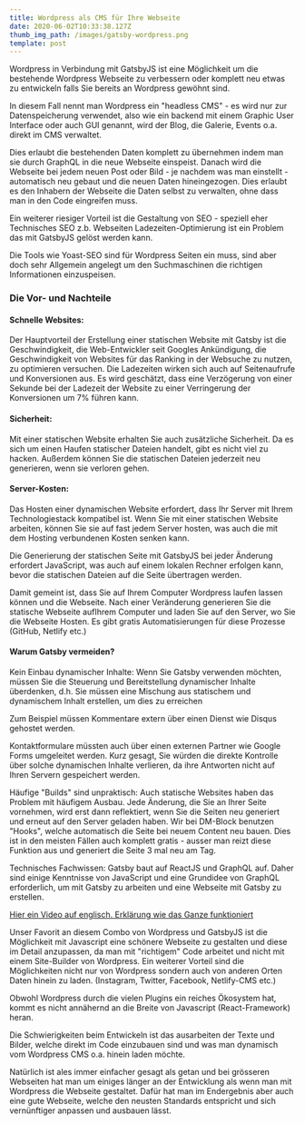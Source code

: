 ```yaml
---
title: Wordpress als CMS für Ihre Webseite
date: 2020-06-02T10:33:38.127Z
thumb_img_path: /images/gatsby-wordpress.png
template: post
---
```

Wordpress in Verbindung mit GatsbyJS ist eine Möglichkeit um die bestehende Wordpress Webseite zu verbessern oder komplett neu etwas zu entwickeln falls Sie bereits an Wordpress gewöhnt sind.

In diesem Fall nennt man Wordpress ein "headless CMS" - es wird nur zur Datenspeicherung verwendet, also wie ein backend mit einem Graphic User Interface oder auch GUI genannt, wird der Blog, die Galerie, Events o.a. direkt im CMS verwaltet.

Dies erlaubt die bestehenden Daten komplett zu übernehmen indem man sie durch GraphQL in die neue Webseite einspeist. 
Danach wird die Webseite bei jedem neuen Post oder Bild - je nachdem was man einstellt - automatisch neu gebaut und die neuen Daten hineingezogen. Dies erlaubt es den Inhabern der Webseite die Daten selbst zu verwalten, ohne dass man in den Code eingreifen muss.

Ein weiterer riesiger Vorteil ist die Gestaltung von SEO - speziell eher Technisches SEO z.b. Webseiten Ladezeiten-Optimierung ist ein Problem das mit GatsbyJS gelöst werden kann. 

Die Tools wie Yoast-SEO sind für Wordpress Seiten ein muss, sind aber doch sehr Allgemein angelegt um den Suchmaschinen die richtigen Informationen einzuspeisen. 

### Die Vor- und Nachteile


#### Schnelle Websites: 
Der Hauptvorteil der Erstellung einer statischen Website mit Gatsby ist die Geschwindigkeit, die Web-Entwickler seit Googles Ankündigung, die Geschwindigkeit von Websites für das Ranking in der Websuche zu nutzen, zu optimieren versuchen. Die Ladezeiten wirken sich auch auf Seitenaufrufe und Konversionen aus. Es wird geschätzt, dass eine Verzögerung von einer Sekunde bei der Ladezeit der Website zu einer Verringerung der Konversionen um 7% führen kann.

#### Sicherheit: 
Mit einer statischen Website erhalten Sie auch zusätzliche Sicherheit. Da es sich um einen Haufen statischer Dateien handelt, gibt es nicht viel zu hacken. Außerdem können Sie die statischen Dateien jederzeit neu generieren, wenn sie verloren gehen.

#### Server-Kosten: 
Das Hosten einer dynamischen Website erfordert, dass Ihr Server mit Ihrem Technologiestack kompatibel ist. Wenn Sie mit einer statischen Website arbeiten, können Sie sie auf fast jedem Server hosten, was auch die mit dem Hosting verbundenen Kosten senken kann.

Die Generierung der statischen Seite mit GatsbyJS bei jeder Änderung erfordert JavaScript, was auch auf einem lokalen Rechner erfolgen kann, bevor die statischen Dateien auf die Seite übertragen werden.

Damit gemeint ist, dass Sie auf Ihrem Computer Wordpress laufen lassen können und die Webseite. Nach einer Veränderung generieren Sie die statische Webseite aufIhrem Computer und laden Sie auf den Server, wo Sie die Webseite Hosten. 
Es gibt gratis Automatisierungen für diese Prozesse (GitHub, Netlify etc.)

#### Warum Gatsby vermeiden?
Kein Einbau dynamischer Inhalte: Wenn Sie Gatsby verwenden möchten, müssen Sie die Steuerung und Bereitstellung dynamischer Inhalte überdenken, d.h. Sie müssen eine Mischung aus statischem und dynamischem Inhalt erstellen, um dies zu erreichen 

Zum Beispiel müssen Kommentare extern über einen Dienst wie Disqus gehostet werden.

Kontaktformulare müssten auch über einen externen Partner wie Google Forms umgeleitet werden. Kurz gesagt, Sie würden die direkte Kontrolle über solche dynamischen Inhalte verlieren, da ihre Antworten nicht auf Ihren Servern gespeichert werden.

Häufige "Builds" sind unpraktisch: Auch statische Websites haben das Problem mit häufigem Ausbau. Jede Änderung, die Sie an Ihrer Seite vornehmen, wird erst dann reflektiert, wenn Sie die Seiten neu generiert und erneut auf den Server geladen haben. 
Wir bei DM-Block benutzen "Hooks", welche automatisch die Seite bei neuem Content neu bauen. Dies ist in den meisten Fällen auch komplett gratis - ausser man reizt diese Funktion aus und generiert die Seite 3 mal neu am Tag.

Technisches Fachwissen: Gatsby baut auf ReactJS und GraphQL auf. Daher sind einige Kenntnisse von JavaScript und eine Grundidee von GraphQL erforderlich, um mit Gatsby zu arbeiten und eine Webseite mit Gatsby zu erstellen.

<a href="https://www.youtube.com/watch?v=4vstfmB3wBE&feature=emb_title" > Hier ein Video auf englisch. Erklärung wie das Ganze funktioniert </a>

Unser Favorit an diesem Combo von Wordpress und GatsbyJS ist die Möglichkeit mit Javascript eine schönere Webseite zu gestalten und diese im Detail anzupassen, da man mit "richtigem" Code arbeitet und nicht mit einem Site-Builder von Wordpress.
Ein weiterer Vorteil sind die Möglichkeiten nicht nur von Wordpress sondern auch von anderen Orten Daten hinein zu laden. (Instagram, Twitter, Facebook, Netlify-CMS etc.) 

Obwohl Wordpress durch die vielen Plugins ein reiches Ökosystem hat, kommt es nicht annähernd an die Breite von Javascript (React-Framework) heran.

Die Schwierigkeiten beim Entwickeln ist das ausarbeiten der Texte und Bilder, welche direkt im Code einzubauen sind und was man dynamisch vom Wordpress CMS o.a. hinein laden möchte.

Natürlich ist ales immer einfacher gesagt als getan und bei grösseren Webseiten hat man um einiges länger an der Entwicklung als wenn man mit Wordpress die Webseite gestaltet.
Dafür hat man im Endergebnis aber auch eine gute Webseite, welche den neusten Standards entspricht und sich vernünftiger anpassen und ausbauen lässt.




